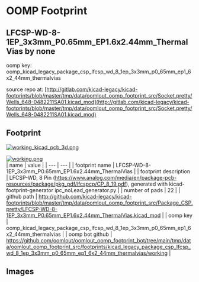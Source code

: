# OOMP Footprint  
## LFCSP-WD-8-1EP_3x3mm_P0.65mm_EP1.6x2.44mm_ThermalVias  by none  
  
oomp key: oomp_kicad_legacy_package_csp_lfcsp_wd_8_1ep_3x3mm_p0_65mm_ep1_6x2_44mm_thermalvias  
  
source repo at: [http://gitlab.com/kicad-legacy/kicad-footprints/blob/master/tmp/data/oomlout_oomp_footprint_src/Socket.pretty/Wells_648-0482211SA01.kicad_mod](http://gitlab.com/kicad-legacy/kicad-footprints/blob/master/tmp/data/oomlout_oomp_footprint_src/Socket.pretty/Wells_648-0482211SA01.kicad_mod)  
## Footprint  
  
[![working_kicad_pcb_3d.png](working_kicad_pcb_3d_600.png)](working_kicad_pcb_3d.png)  
  
[![working.png](working_600.png)](working.png)  
| name | value | 
| --- | --- | 
| footprint name | LFCSP-WD-8-1EP_3x3mm_P0.65mm_EP1.6x2.44mm_ThermalVias | 
| footprint description | LFCSP-WD, 8 Pin (https://www.analog.com/media/en/package-pcb-resources/package/pkg_pdf/lfcspcp/CP_8_19.pdf), generated with kicad-footprint-generator ipc_noLead_generator.py | 
| number of pads | 22 | 
| github path | http://github.com/kicad-legacy/kicad-footprints/blob/master/tmp/data/oomlout_oomp_footprint_src/Package_CSP.pretty/LFCSP-WD-8-1EP_3x3mm_P0.65mm_EP1.6x2.44mm_ThermalVias.kicad_mod | 
| oomp key | oomp_kicad_legacy_package_csp_lfcsp_wd_8_1ep_3x3mm_p0_65mm_ep1_6x2_44mm_thermalvias | 
| oomp bot github | https://github.com/oomlout/oomlout_oomp_footprint_bot/tree/main/tmp/data/oomlout_oomp_footprint_src/footprints/kicad_legacy_package_csp_lfcsp_wd_8_1ep_3x3mm_p0_65mm_ep1_6x2_44mm_thermalvias/working | 
## Images  
